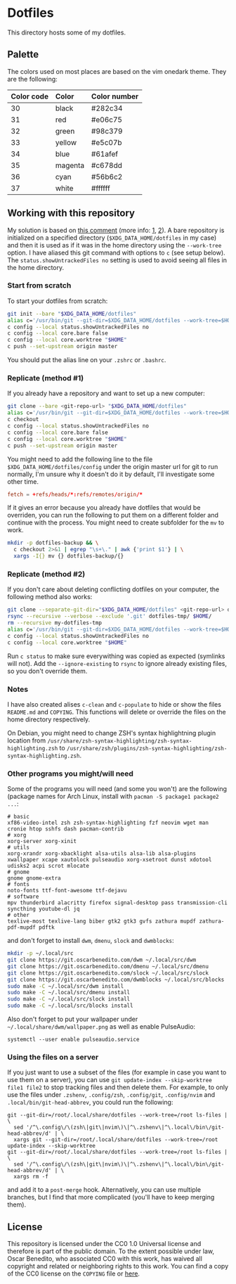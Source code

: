 # Dotfiles

This directory hosts some of my dotfiles.

## Palette

The colors used on most places are based on the vim onedark theme. They are the
following:

| Color code | Color   | Color number |
| :--------- | :------ | :----------- |
| 30         | black   | #282c34      |
| 31         | red     | #e06c75      |
| 32         | green   | #98c379      |
| 33         | yellow  | #e5c07b      |
| 34         | blue    | #61afef      |
| 35         | magenta | #c678dd      |
| 36         | cyan    | #56b6c2      |
| 37         | white   | #ffffff      |

## Working with this repository

My solution is based on [this comment][hn-comment] (more info: [1][setup-1],
[2][setup-2]). A bare repository is initialized on a specified directory
(`$XDG_DATA_HOME/dotfiles` in my case) and then it is used as if it was in the
home directory using the `--work-tree` option. I have aliased this git command
with options to `c` (see setup below). The `status.showUntrackedFiles no`
setting is used to avoid seeing all files in the home directory.

### Start from scratch

To start your dotfiles from scratch:

```sh
git init --bare "$XDG_DATA_HOME/dotfiles"
alias c='/usr/bin/git --git-dir=$XDG_DATA_HOME/dotfiles --work-tree=$HOME'
c config --local status.showUntrackedFiles no
c config --local core.bare false
c config --local core.worktree "$HOME"
c push --set-upstream origin master
```

You should put the alias line on your `.zshrc` or `.bashrc`.

### Replicate (method #1)

If you already have a repository and want to set up a new computer:

```sh
git clone --bare <git-repo-url> "$XDG_DATA_HOME/dotfiles"
alias c='/usr/bin/git --git-dir=$XDG_DATA_HOME/dotfiles --work-tree=$HOME'
c checkout
c config --local status.showUntrackedFiles no
c config --local core.bare false
c config --local core.worktree "$HOME"
c push --set-upstream origin master
```

You might need to add the following line to the file
`$XDG_DATA_HOME/dotfiles/config` under the origin master url for git to run
normally, I'm unsure why it doesn't do it by default, I'll investigate some
other time.

```toml
fetch = +refs/heads/*:refs/remotes/origin/*
```

If it gives an error because you already have dotfiles that would be overriden,
you can run the following to put them on a different folder and continue with
the process. You might need to create subfolder for the `mv` to work.

```sh
mkdir -p dotfiles-backup && \
  c checkout 2>&1 | egrep "\s+\." | awk {'print $1'} | \
  xargs -I{} mv {} dotfiles-backup/{}
```

### Replicate (method #2)

If you don't care about deleting conflicting dotfiles on your computer, the
following method also works:

```sh
git clone --separate-git-dir="$XDG_DATA_HOME/dotfiles" <git-repo-url> dotfiles-tmp
rsync --recursive --verbose --exclude '.git' dotfiles-tmp/ $HOME/
rm --recursive my-dotfiles-tmp
alias c='/usr/bin/git --git-dir=$XDG_DATA_HOME/dotfiles --work-tree=$HOME'
c config --local status.showUntrackedFiles no
c config --local core.worktree "$HOME"
```

Run `c status` to make sure everywithing was copied as expected (symlinks will
not). Add the `--ignore-existing` to `rsync` to ignore already existing files,
so you don't override them.

### Notes

I have also created alises `c-clean` and `c-populate` to hide or show the files
`README.md` and `COPYING`. This functions will delete or override the files on
the home directory respectively.

On Debian, you might need to change ZSH's syntax highlightning plugin location
from `/usr/share/zsh-syntax-highlighting/zsh-syntax-highlighting.zsh` to
`/usr/share/zsh/plugins/zsh-syntax-highlighting/zsh-syntax-highlighting.zsh`.

### Other programs you might/will need

Some of the programs you will need (and some you won't) are the following
(package names for Arch Linux, install with `pacman -S package1 package2 ...`:

```
# basic
xf86-video-intel zsh zsh-syntax-highlighting fzf neovim wget man cronie htop sshfs dash pacman-contrib
# xorg
xorg-server xorg-xinit
# utils
xorg-xrandr xorg-xbacklight alsa-utils alsa-lib alsa-plugins xwallpaper xcape xautolock pulseaudio xorg-xsetroot dunst xdotool udisks2 acpi scrot mlocate
# gnome
gnome gnome-extra
# fonts
noto-fonts ttf-font-awesome ttf-dejavu
# software
mpv thunderbird alacritty firefox signal-desktop pass transmission-cli syncthing youtube-dl jq
# other
texlive-most texlive-lang biber gtk2 gtk3 gvfs zathura mupdf zathura-pdf-mupdf pdftk
```

and don't forget to install `dwm`, `dmenu`, `slock` and `dwmblocks`:

```sh
mkdir -p ~/.local/src
git clone https://git.oscarbenedito.com/dwm ~/.local/src/dwm
git clone https://git.oscarbenedito.com/dmenu ~/.local/src/dmenu
git clone https://git.oscarbenedito.com/slock ~/.local/src/slock
git clone https://git.oscarbenedito.com/dwmblocks ~/.local/src/blocks
sudo make -C ~/.local/src/dwm install
sudo make -C ~/.local/src/dmenu install
sudo make -C ~/.local/src/slock install
sudo make -C ~/.local/src/blocks install
```

Also don't forget to put your wallpaper under
`~/.local/share/dwm/wallpaper.png` as well as enable PulseAudio:

```
systemctl --user enable pulseaudio.service
```

### Using the files on a server

If you just want to use a subset of the files (for example in case you want to
use them on a server), you can use `git update-index --skip-worktree file1
file2` to stop tracking files and then delete them. For example, to only use the
files under `.zshenv`, `.config/zsh`, `.config/git`, `.config/nvim` and
`.local/bin/git-head-abbrev`, you could run the following:

```
git --git-dir=/root/.local/share/dotfiles --work-tree=/root ls-files | \
  sed '/^\.config\/\(zsh\|git\|nvim\)\|^\.zshenv\|^\.local\/bin\/git-head-abbrev/d' | \
  xargs git --git-dir=/root/.local/share/dotfiles --work-tree=/root update-index --skip-worktree
git --git-dir=/root/.local/share/dotfiles --work-tree=/root ls-files | \
  sed '/^\.config\/\(zsh\|git\|nvim\)\|^\.zshenv\|^\.local\/bin\/git-head-abbrev/d' | \
  xargs rm -f
```

and add it to a `post-merge` hook. Alternatively, you can use multiple branches,
but I find that more complicated (you'll have to keep merging them).

## License

This repository is licensed under the CC0 1.0 Universal license and therefore is
part of the public domain. To the extent possible under law, Oscar Benedito, who
associated CC0 with this work, has waived all copyright and related or
neighboring rights to this work. You can find a copy of the CC0 license on the
`COPYING` file or [here][license].


[hn-comment]: <https://news.ycombinator.com/item?id=11071754>
[setup-1]: <https://www.atlassian.com/git/tutorials/dotfiles>
[setup-2]: <https://www.paritybit.ca/blog/how-i-manage-my-dotfiles>
[license]: <https://creativecommons.org/publicdomain/zero/1.0/>
